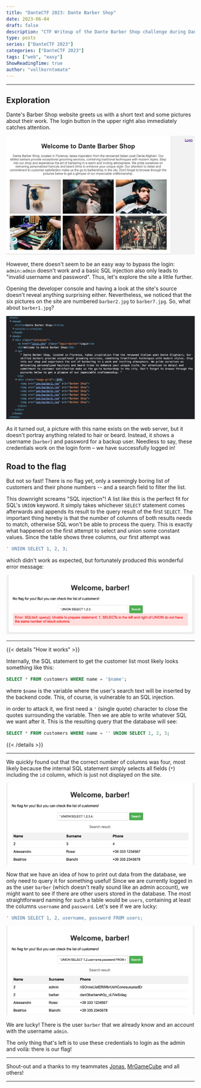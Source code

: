 ```yaml
---
title: "DanteCTF 2023: Dante Barber Shop"
date: 2023-06-04
draft: false
description: "CTF Writeup of the Dante Barber Shop challenge during DanteCTF 2023"
type: posts
series: ["DanteCTF 2023"]
categories: ["DanteCTF 2023"]
tags: ["web", "easy"]
ShowReadingTime: true
author: "vollkorntomate"
---
```

---

## Exploration

Dante's Barber Shop website greets us with a short text and some pictures about their work. The login button in the upper right also immediately catches attention.

![Dante Barber Shop homepage](barber-shop.png)

However, there doesn't seem to be an easy way to bypass the login: `admin:admin` doesn't work and a basic SQL injection also only leads to "invalid username and password". Thus, let's explore the site a little further.

Opening the developer console and having a look at the site's source doesn't reveal anything surprising either. Nevertheless, we noticed that the six pictures on the site are numbered `barber2.jpg` to `barber7.jpg`. So, what about `barber1.jpg`?

![Where is barber1.jpg?](where-is-1.png)

As it turned out, a picture with this name exists on the web server, but it doesn't portray anything related to hair or beard. Instead, it shows a username (`barber`) and password for a backup user. Needless to say, these credentials work on the login form – we have successfully logged in!

## Road to the flag

But not so fast! There is no flag yet, only a seemingly boring list of customers and their phone numbers -- and a search field to filter the list.


This downright screams "SQL injection"! A list like this is the perfect fit for SQL's `UNION` keyword. It simply takes whichever `SELECT` statement comes afterwards and appends its result to the query result of the first `SELECT`. The important thing hereby is that the number of columns of both results needs to match, otherwise SQL won't be able to process the query. This is exactly what happened on the first attempt to select and union some constant values. Since the table shows three columns, our first attempt was

```sql
' UNION SELECT 1, 2, 3;
```

which didn't work as expected, but fortunately produced this wonderful error message:

![Error messages are always a good thing](sqlite-error.png)


---
{{< details "How it works" >}}

Internally, the SQL statement to get the customer list most likely looks something like this:
```sql
SELECT * FROM customers WHERE name = '$name';
```
where `$name` is the variable where the user's search text will be inserted by the backend code. This, of course, is vulnerable to an SQL injection.

in order to attack it, we first need a `'` (single quote) character to close the quotes surrounding the variable. Then we are able to write whatever SQL we want after it. This is the resulting query that the database will see:

```sql
SELECT * FROM customers WHERE name = '' UNION SELECT 1, 2, 3;
```
{{< /details >}}

---

We quickly found out that the correct number of columns was four, most likely because the internal SQL statement simply selects all fields (`*`) including the `id` column, which is just not displayed on the site.

![Unite the data!](union-1.png)

Now that we have an idea of how to print out data from the database, we only need to query it for something useful! Since we are currently logged in as the user `barber` (which doesn't really sound like an admin account), we might want to see if there are other users stored in the database. The most straightforward naming for such a table would be `users`, containing at least the columns `username` and `password`. Let's see if we are lucky:

```sql
' UNION SELECT 1, 2, username, password FROM users;
```

![There's an admin user and a password!](admin.png)

We are lucky! There is the user `barber` that we already know and an account with the username `admin`.

The only thing that's left is to use these credentials to login as the admin and voilà: there is our flag!


---

Shout-out and a thanks to my teammates [Jonas](https://github.com/jonas-hoebenreich/), [MrGameCube](https://github.com/mrgamecube) and all others!

---